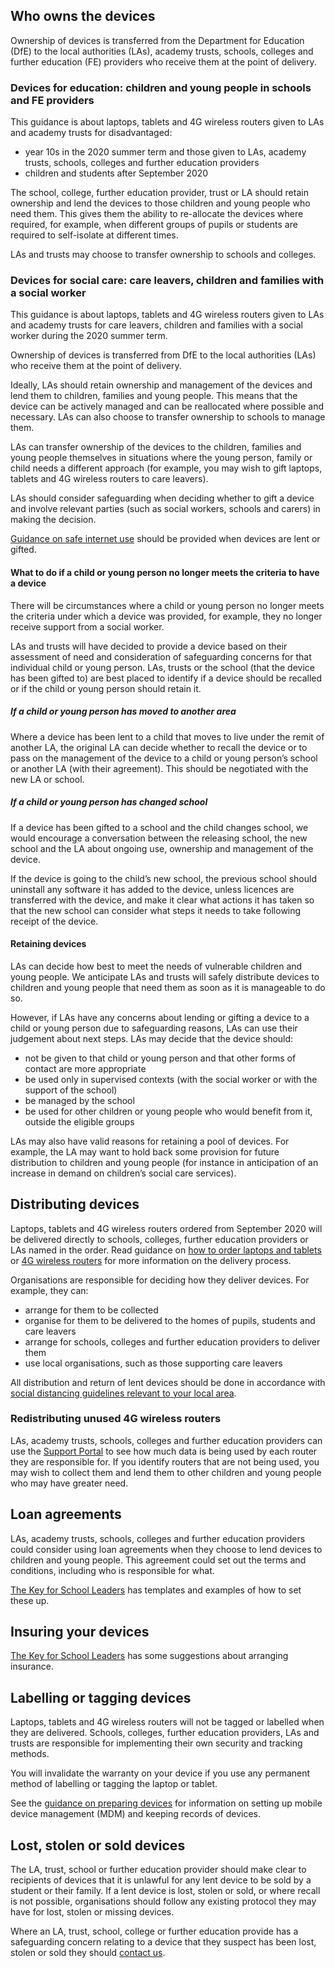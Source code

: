 ## Who owns the devices

Ownership of devices is transferred from the Department for Education (DfE) to the local authorities (LAs), academy trusts, schools, colleges and further education (FE) providers who receive them at the point of delivery.

### Devices for education: children and young people in schools and FE providers

<div class="govuk-inset-text">
  <p class="govuk-body">This guidance is about laptops, tablets and 4G wireless routers given to LAs and academy trusts for disadvantaged:</p>
  <ul class="govuk-list govuk-list--bullet">
    <li>year 10s in the 2020 summer term and those given to LAs, academy trusts, schools, colleges and further education providers</li>
    <li>children and students after September 2020</li>
  </ul>
</div>

The school, college, further education provider, trust or LA should retain ownership and lend the devices to those children and young people who need them. This gives them the ability to re-allocate the devices where required, for example, when different groups of pupils or students are required to <span class="app-no-wrap">self-isolate</span> at different times.

LAs and trusts may choose to transfer ownership to schools and colleges.

### Devices for social care: care leavers, children and families with a social worker

<div class="govuk-inset-text">
    This guidance is about laptops, tablets and 4G wireless routers given to LAs and academy trusts for care leavers, children and families with a social worker during the 2020 summer term.
</div>

Ownership of devices is transferred from DfE to the local authorities (LAs) who receive them at the point of delivery.

Ideally, LAs should retain ownership and management of the devices and lend them to children, families and young people. This means that the device can be actively managed and can be reallocated where possible and necessary. LAs can also choose to transfer ownership to schools to manage them.

LAs can transfer ownership of the devices to the children, families and young people themselves in situations where the young person, family or child needs a different approach (for example, you may wish to gift laptops, tablets and 4G wireless routers to care leavers).

LAs should consider safeguarding when deciding whether to gift a device and involve relevant parties (such as social workers, schools and carers) in making the decision.

[Guidance on safe internet use](https://www.saferinternet.org.uk/) should be provided when devices are lent or gifted.

#### What to do if a child or young person no longer meets the criteria to have a device

There will be circumstances where a child or young person no longer meets the criteria under which a device was provided, for example, they no longer receive support from a social worker.

LAs and trusts will have decided to provide a device based on their assessment of need and consideration of safeguarding concerns for that individual child or young person. LAs, trusts or the school (that the device has been gifted to) are best placed to identify if a device should be recalled or if the child or young person should retain it.

##### If a child or young person has moved to another area

Where a device has been lent to a child that moves to live under the remit of another LA, the original LA can decide whether to recall the device or to pass on the management of the device to a child or young person’s school or another LA (with their agreement). This should be negotiated with the new LA or school.

##### If a child or young person has changed school

If a device has been gifted to a school and the child changes school, we would encourage a conversation between the releasing school, the new school and the LA about ongoing use, ownership and management of the device.  

If the device is going to the child’s new school, the previous school should uninstall any software it has added to the device, unless licences are transferred with the device, and make it clear what actions it has taken so that the new school can consider what steps it needs to take following receipt of the device.  

#### Retaining devices

LAs can decide how best to meet the needs of vulnerable children and young people. We anticipate LAs and trusts will safely distribute devices to children and young people that need them as soon as it is manageable to do so.


However, if LAs have any concerns about lending or gifting a device to a child or young person due to safeguarding reasons, LAs can use their judgement about next steps. LAs may decide that the device should:

* not be given to that child or young person and that other forms of contact are more appropriate
* be used only in supervised contexts (with the social worker or with the support of the school)
* be managed by the school
* be used for other children or young people who would benefit from it, outside the eligible groups

LAs may also have valid reasons for retaining a pool of devices. For example, the LA may want to hold back some provision for future distribution to children and young people (for instance in anticipation of an increase in demand on children’s social care services).

## Distributing devices

Laptops, tablets and 4G wireless routers ordered from September 2020 will be delivered directly to schools, colleges, further education providers or LAs named in the order. Read guidance on [how to order laptops and tablets](/devices/how-to-order) or [4G wireless routers](/how-to-request-4g-wireless-routers) for more information on the delivery process. 

Organisations are responsible for deciding how they deliver devices. For example, they can:

* arrange for them to be collected
* organise for them to be delivered to the homes of pupils, students and care leavers
* arrange for schools, colleges and further education providers to deliver them
* use local organisations, such as those supporting care leavers

All distribution and return of lent devices should be done in accordance with [social distancing guidelines relevant to your local area](https://www.gov.uk/government/collections/local-restrictions-areas-with-an-outbreak-of-coronavirus-covid-19).

### Redistributing unused 4G wireless routers

LAs, academy trusts, schools, colleges and further education providers can use the [Support Portal](https://computacenterprod.service-now.com/dfe) to see how much data is being used by each router they are responsible for. If you identify routers that are not being used, you may wish to collect them and lend them to other children and young people who may have greater need.


## Loan agreements

LAs, academy trusts, schools, colleges and further education providers could consider using loan agreements when they choose to lend devices to children and young people. This agreement could set out the terms and conditions, including who is responsible for what.

[The Key for School Leaders](https://covid19.thekeysupport.com/covid-19/deliver-remote-learning/make-tech-work-you/loaning-it-equipment-pupils-and-staff/#section-1) has templates and examples of how to set these up.

## Insuring your devices

[The Key for School Leaders](https://covid19.thekeysupport.com/covid-19/deliver-remote-learning/make-tech-work-you/loaning-it-equipment-pupils-and-staff/?marker=full-search-q-loan%20agreement-result-1) has some suggestions about arranging insurance.

## Labelling or tagging devices

Laptops, tablets and 4G wireless routers will not be tagged or labelled when they are delivered. Schools, colleges, further education providers, LAs and trusts are responsible for implementing their own security and tracking methods. 

You will invalidate the warranty on your device if you use any permanent method of labelling or tagging the laptop or tablet.

See the [guidance on preparing devices](/devices/preparing-chromebooks) for information on setting up mobile device management (MDM) and keeping records of devices.

## Lost, stolen or sold devices

The LA, trust, school or further education provider should make clear to recipients of devices that it is unlawful for any lent device to be sold by a student or their family. If a lent device is lost, stolen or sold, or where recall is not possible, organisations should follow any existing protocol they may have for lost, stolen or missing devices.

Where an LA, trust, school, college or further education provide has a safeguarding concern relating to a device that they suspect has been lost, stolen or sold they should [contact us](/get-support).
